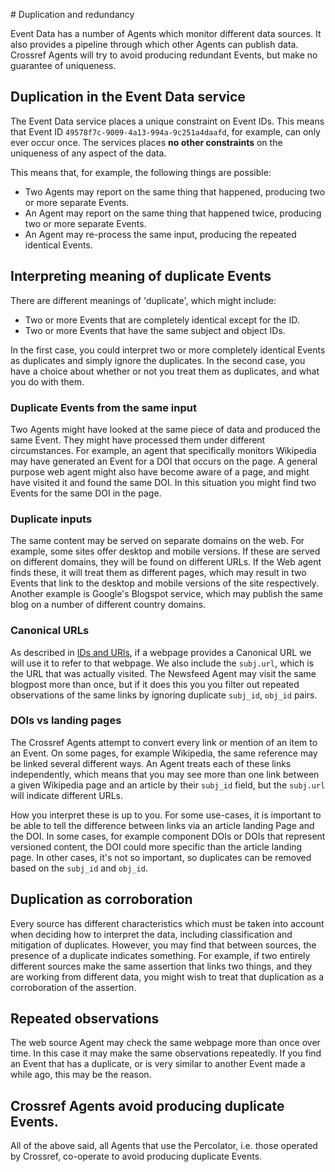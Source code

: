 # Duplication and redundancy

Event Data has a number of Agents which monitor different data sources. It also provides a pipeline through which other Agents can publish data. Crossref Agents will try to avoid producing redundant Events, but make no guarantee of uniqueness.

## Duplication in the Event Data service

The Event Data service places a unique constraint on Event IDs. This means that Event ID `49578f7c-9009-4a13-994a-9c251a4daafd`, for example, can only ever occur once. The services places **no other constraints** on the uniqueness of any aspect of the data.

This means that, for example, the following things are possible:

 - Two Agents may report on the same thing that happened, producing two or more separate Events.
 - An Agent may report on the same thing that happened twice, producing two or more separate Events.
 - An Agent may re-process the same input, producing the repeated identical Events.

## Interpreting meaning of duplicate Events

There are different meanings of 'duplicate', which might include:

 - Two or more Events that are completely identical except for the ID.
 - Two or more Events that have the same subject and object IDs.

In the first case, you could interpret two or more completely identical Events as duplicates and simply ignore the duplicates. In the second case, you have a choice about whether or not you treat them as duplicates, and what you do with them.

### Duplicate Events from the same input

Two Agents might have looked at the same piece of data and produced the same Event. They might have processed them under different circumstances. For example, an agent that specifically monitors Wikipedia may have generated an Event for a DOI that occurs on the page. A general purpose web agent might also have become aware of a page, and might have visited it and found the same DOI. In this situation you might find two Events for the same DOI in the page.

### Duplicate inputs

The same content may be served on separate domains on the web. For example, some sites offer desktop and mobile versions. If these are served on different domains, they will be found on different URLs. If the Web agent finds these, it will treat them as different pages, which may result in two Events that link to the desktop and mobile versions of the site respectively. Another example is Google's Blogspot service, which may publish the same blog on a number of different country domains.

### Canonical URLs

As described in [IDs and URls](ids-and-urls), if a webpage provides a Canonical URL we will use it to refer to that webpage. We also include the `subj.url`, which is the URL that was actually visited. The Newsfeed Agent may visit the same blogpost more than once, but if it does this you you filter out repeated observations of the same links by ignoring duplicate `subj_id`, `obj_id` pairs.

### DOIs vs landing pages

The Crossref Agents attempt to convert every link or mention of an item to an Event. On some pages, for example Wikipedia, the same reference may be linked several different ways. An Agent treats each of these links independently, which means that you may see more than one link between a given Wikipedia page and an article by their `subj_id` field, but the `subj.url` will indicate different URLs.

How you interpret these is up to you. For some use-cases, it is important to be able to tell the difference between links via an article landing Page and the DOI. In some cases, for example component DOIs or DOIs that represent versioned content, the DOI could more specific than the article landing page. In other cases, it's not so important, so duplicates can be removed based on the `subj_id` and `obj_id`.

## Duplication as corroboration

Every source has different characteristics which must be taken into account when deciding how to interpret the data, including classification and mitigation of duplicates. However, you may find that between sources, the presence of a duplicate indicates something. For example, if two entirely different sources make the same assertion that links two things, and they are working from different data, you might wish to treat that duplication as a corroboration of the assertion. 

## Repeated observations

The web source Agent may check the same webpage more than once over time. In this case it may make the same observations repeatedly. If you find an Event that has a duplicate, or is very similar to another Event made a while ago, this may be the reason.

## Crossref Agents avoid producing duplicate Events.

All of the above said, all Agents that use the Percolator, i.e. those operated by Crossref, co-operate to avoid producing duplicate Events. 
